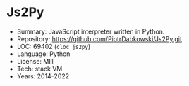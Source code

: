 # Js2Py

* Summary:    JavaScript interpreter written in Python.
* Repository: https://github.com/PiotrDabkowski/Js2Py.git
* LOC:        69402 (`cloc js2py`)
* Language:   Python
* License:    MIT
* Tech:       stack VM
* Years:      2014-2022
